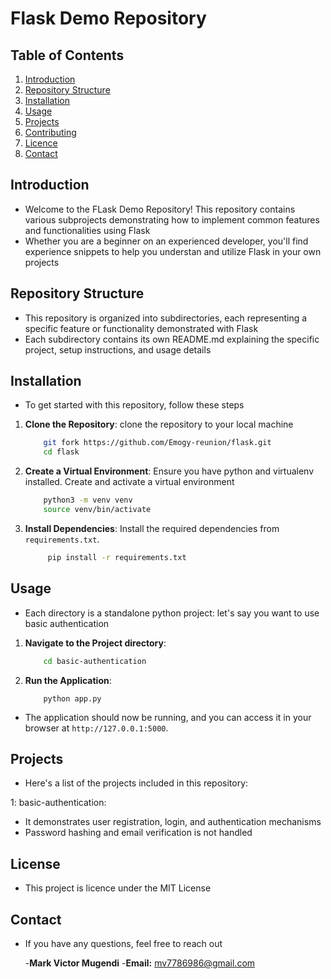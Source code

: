 # Flask Demo Repository

## Table of Contents

1. [Introduction](#introduction)
2. [Repository Structure](#repository-structure)
3. [Installation](#installation)
4. [Usage](#usage)
5. [Projects](#projects)
6. [Contributing](#contributing)
7. [Licence](#licence)
8. [Contact](#contact)

## Introduction
* Welcome to the FLask Demo Repository! This repository contains various subprojects demonstrating how to implement common features and functionalities using Flask
* Whether you are a beginner on an experienced developer, you'll find experience snippets to help you understan and utilize Flask in your own projects

## Repository Structure
* This repository is organized into subdirectories, each representing a specific feature or functionality demonstrated with Flask
* Each subdirectory contains its own README.md explaining the specific project, setup instructions, and usage details

## Installation
* To get started with this repository, follow these steps

1. **Clone the Repository**: clone the repository to your local machine
    ```sh
        git fork https://github.com/Emogy-reunion/flask.git
        cd flask
    ```

2. **Create a Virtual Environment**: Ensure you have python and virtualenv installed. Create and activate a virtual environment
    ```sh
        python3 -m venv venv
        source venv/bin/activate
    ```

3. **Install Dependencies**: Install the required dependencies from `requirements.txt`.
    ```sh
         pip install -r requirements.txt
    ```

## Usage
* Each directory is a standalone python project: let's say you want to use basic authentication

1. **Navigate to the Project directory**:
    ```sh
        cd basic-authentication
    ```
2. **Run the Application**:
    ```
        python app.py
    ```
* The application should now be running, and you can access it in your browser at `http://127.0.0.1:5000`.

## Projects
* Here's a list of the projects included in this repository:

1: basic-authentication: 
* It demonstrates user registration, login, and authentication mechanisms
* Password hashing and email verification is not handled

## License
* This project is licence under the MIT License

## Contact
* If you have any questions, feel free to reach out

   -**Mark Victor Mugendi**
   -**Email:** mv7786986@gmail.com

